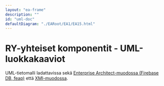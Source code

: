 ```yaml
---
layout: "ea-frame"
description: ""
id: "uml-doc"
defaultDiagram: "./EARoot/EA1/EA15.html"
---
```

# RY-yhteiset komponentit - UML-luokkakaaviot
UML-tietomalli ladattavissa sekä [Enterprise Architect-muodossa (Firebase DB, feap)](../ry-yhteiset.feap?raw=true) että [XMI-muodossa](../ry-yhteiset.xml?raw=true).
